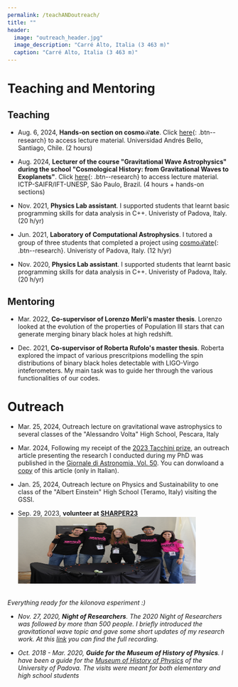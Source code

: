 ```yaml
---
permalink: /teachANDoutreach/
title: ""
header:
  image: "outreach_header.jpg"
  image_description: "Carré Alto, Italia (3 463 m)"
  caption: "Carré Alto, Italia (3 463 m)"
---
```

# Teaching and Mentoring

## Teaching

* Aug. 6, 2024, **Hands-on section on cosmo$\mathcal{R}$ate**. Click [here](/Chile/){: .btn--research} to access lecture material. Universidad Andrés Bello, Santiago, Chile. (2 hours)

* Aug. 2024, **Lecturer of the course "Gravitational Wave Astrophysics" during the school "Cosmological History: from Gravitational Waves to Exoplanets"**. Click [here](/Brazil/){: .btn--research} to access lecture material. ICTP-SAIFR/IFT-UNESP, São Paulo, Brazil. (4 hours + hands-on sections)

* Nov. 2021, **Physics Lab assistant**. I supported students that learnt basic programming skills for data analysis in C++. Univeristy of Padova, Italy. (20 h/yr)

* Jun. 2021, **Laboratory of Computational Astrophysics**. I tutored a group of three students that completed a project using [cosmo$\mathcal{R}$ate](/software/){: .btn--research}. Univeristy of Padova, Italy. (12 h/yr)

* Nov. 2020, **Physics Lab assistant**. I supported students that learnt basic programming skills for data analysis in C++. Univeristy of Padova, Italy. (20 h/yr)

## Mentoring

* Mar. 2022, **Co-supervisor of Lorenzo Merli's master thesis**. Lorenzo looked at the evolution of the properties of Population III stars that can generate merging binary black holes at high redshift. 


* Dec. 2021, **Co-supervisor of Roberta Rufolo's master thesis**. Roberta explored the impact of various prescritpions modelling the spin distributions of binary black holes detectable with LIGO-Virgo inteferometers. My main task was to guide her through the various functionalities of our codes.


# Outreach 

* Mar. 25, 2024, Outreach lecture on gravitational wave astrophysics to several classes of the "Alessandro Volta" High School, Pescara, Italy

* Mar. 2024, Following my receipt of the [2023 Tacchini prize](https://www.sait.it/node/751), an outreach article presenting the research I conducted during my PhD was published in the [Giornale di Astronomia, Vol. 50](https://giornaleastronomia.difa.unibo.it/). You can donwloand a [copy](/assets/images/premioTacchini23.pdf) of this article (only in Italian).  

* Jan. 25, 2024, Outreach lecture on Physics and Sustainability to one class of the "Albert Einstein" High School (Teramo, Italy) visiting the GSSI.

* Sep. 29, 2023, **volunteer at [SHARPER23](https://www.sharper-night.it/sharper-laquila/)** <img src="/assets/images/sharper_site.jpg"  width="400" height="150">
<br>
<em>Everything ready for the kilonova esperiment :) <em>


* Nov. 27, 2020, **Night of Researchers**. The 2020 Night of Researchers was followed by more than 500 people. I briefly introduced the gravitational wave topic and gave some short updates of my research work. At this [link](https://www.youtube.com/watch?v=aA_X20AdT0s) you can find the full recording. 

* Oct. 2018 - Mar. 2020, **Guide for the Museum of History of Physics**. I have been a guide for the [Museum of History of Physics](https://www.musei.unipd.it/en/physics) of the University of Padova. The visits were meant for both elementary and high school students